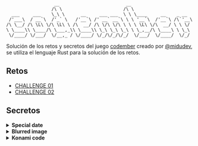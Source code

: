 ```plaintext
                  __                         __
                 /\ \                       /\ \
  ___     ___    \_\ \      __     ___ ___  \ \ \____     __    _ __
 /'___\  / __`\  /'_` \   /'__`\ /' __` __`\ \ \ '__`\  /'__`\ /\`'__\
/\ \__/ /\ \L\ \/\ \L\ \ /\  __/ /\ \/\ \/\ \ \ \ \L\ \/\  __/ \ \ \/
\ \____\\ \____/\ \___,_\\ \____\\ \_\ \_\ \_\ \ \_,__/\ \____\ \ \_\
 \/____/ \/___/  \/__,_ / \/____/ \/_/\/_/\/_/  \/___/  \/____/  \/_/
```

Solución de los retos y secretos del juego [codember](https://codember.dev/) creado por [@midudev](https://github.com/midudev/), se utiliza el lenguaje Rust para la solución de los retos.

## Retos
- [CHALLENGE 01](https://github.com/yeisonagm/codember/blob/main/src/challenge_01.rs)
- [CHALLENGE 02](https://github.com/yeisonagm/codember/blob/main/src/challenge_02.rs)


## Secretos

<details>
    <summary style="font-weight: bold">Special date</summary>
    <ol>
        <li>Tienes un nuevo email, lista tus email con el comando <code>mail</code>.</li>
        <li>Revisa su contenido con el Id del email.</li>
    </ol>
</details>

<details>
    <summary style="font-weight: bold">Blurred image</summary>
    <ol>
        <li>Navega entre las carpetas.</li>
        <li>Lee los archivos, utiliza el comando <code>help</code> como ayuda.</li>
        <li>Indica el apellido del CEO de la imagen borrosa.</li>
    </ol>
</details>

<details>
    <summary style="font-weight: bold">Konami code</summary>
    <ol>
        <li>El truco más famoso de la historia de los videojuegos.</li>
        <li>Realizar directo la combinación, no se necesita de un comando.</li>
    </ol>
</details>


